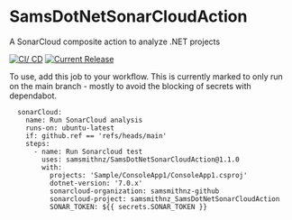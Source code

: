 # SamsDotNetSonarCloudAction
A SonarCloud composite action to analyze .NET projects

[![CI/ CD](https://github.com/samsmithnz/SamsDotNetSonarCloudAction/actions/workflows/CI.yml/badge.svg)](https://github.com/samsmithnz/SamsDotNetSonarCloudAction/actions/workflows/CI.yml)
[![Current Release](https://img.shields.io/github/release/samsmithnz/SamsDotNetSonarCloudAction/all.svg)](https://github.com/samsmithnz/SamsDotNetSonarCloudAction/releases)

To use, add this job to your workflow. This is currently marked to only run on the main branch - mostly to avoid the blocking of secrets with dependabot. 

```
  sonarCloud:
    name: Run SonarCloud analysis
    runs-on: ubuntu-latest
    if: github.ref == 'refs/heads/main' 
    steps:
      - name: Run Sonarcloud test
        uses: samsmithnz/SamsDotNetSonarCloudAction@1.1.0
        with:
          projects: 'Sample/ConsoleApp1/ConsoleApp1.csproj'
          dotnet-version: '7.0.x'
          sonarcloud-organization: samsmithnz-github
          sonarcloud-project: samsmithnz_SamsDotNetSonarCloudAction
          SONAR_TOKEN: ${{ secrets.SONAR_TOKEN }}
```
